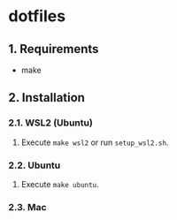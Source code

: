 # dotfiles

## 1. Requirements

- make

## 2. Installation

### 2.1. WSL2 (Ubuntu)

1. Execute `make wsl2` or run `setup_wsl2.sh`.

### 2.2. Ubuntu

1. Execute `make ubuntu`.

### 2.3. Mac
